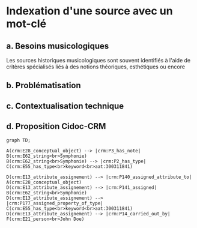 # Indexation d'une source avec un mot-clé

## a. Besoins musicologiques

Les sources historiques musicologiques sont souvent identifiés à l'aide de critères spécialisés liés à des notions théoriques, esthétiques ou encore 

## b. Problématisation

## c. Contextualisation technique

## d. Proposition Cidoc-CRM

```mermaid
graph TD;

A(crm:E28_conceptual_object) --> |crm:P3_has_note| B(crm:E62_string<br>Symphonie)
B(crm:E62_string<br>Symphonie) --> |crm:P2_has_type| C(crm:E55_has_type<br>keyword<br>aat:300311841)

D(crm:E13_attribute_assignement) --> |crm:P140_assigned_attribute_to| A(crm:E28_conceptual_object)
D(crm:E13_attribute_assignement) --> |crm:P141_assigned| B(crm:E62_string<br>Symphonie)
D(crm:E13_attribute_assignement) --> |crm:P177_assigned_property_of_type| C(crm:E55_has_type<br>keyword<br>aat:300311841)
D(crm:E13_attribute_assignement) --> |crm:P14_carried_out_by| F(crm:E21_person<br>John Doe)

```
